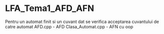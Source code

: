 # LFA_Tema1_AFD_AFN
Pentru un automat finit si un cuvant dat se verifica acceptarea cuvantului de catre automat
AFD.cpp - AFD
Clasa_Automat.cpp - AFN cu oop
